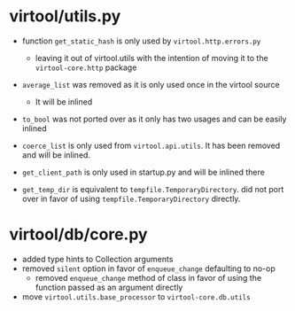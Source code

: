 # virtool/utils.py

- function `get_static_hash` is only used by `virtool.http.errors.py`
    - leaving it out of virtool.utils with the intention of moving it to the 
      `virtool-core.http` package
- `average_list` was removed as it is only used once in the virtool source
    - It will be inlined 
- `to_bool` was not ported over as it only has two usages and can be 
   easily inlined
- `coerce_list` is only used from `virtool.api.utils`. It has been removed and
  will be inlined. 
  
- `get_client_path` is only used in startup.py and will be inlined there

- `get_temp_dir` is equivalent to `tempfile.TemporaryDirectory`.
   did not port over in favor of using `tempfile.TemporaryDirectory`
   directly. 
   
# virtool/db/core.py

- added type hints to Collection arguments
- removed `silent` option in favor of `enqueue_change` defaulting to 
  no-op
    - removed `enqueue_change` method of class in favor of using 
      the function passed as an argument directly 
- move `virtool.utils.base_processor` to `virtool-core.db.utils`